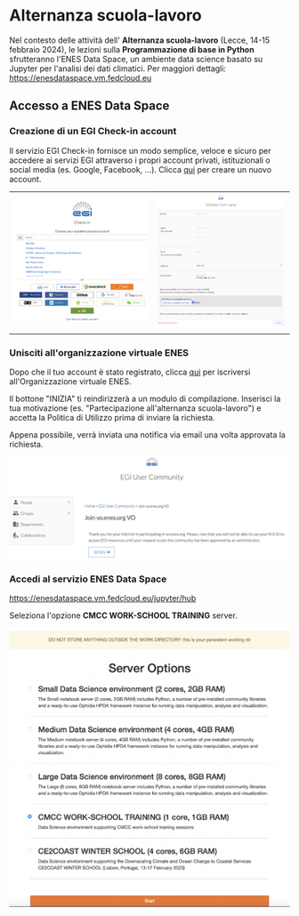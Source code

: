 # Alternanza scuola-lavoro

Nel contesto delle attività dell' **Alternanza scuola-lavoro** (Lecce, 14-15 febbraio 2024), le lezioni sulla **Programmazione di base in Python** sfrutteranno l'ENES Data Space, un ambiente data science basato su Jupyter per l'analisi dei dati climatici. Per maggiori dettagli: https://enesdataspace.vm.fedcloud.eu

## Accesso a ENES Data Space

### Creazione di un EGI Check-in account

Il servizio EGI Check-in fornisce un modo semplice, veloce e sicuro per accedere ai servizi EGI attraverso i propri account privati, istituzionali o social media (es. Google, Facebook, ...). Clicca [qui](https://aai.egi.eu/signup) per creare un nuovo account.

|                |           |
| ---------------------- | ---------------------- |
| ![cat](https://github.com/ENES-Data-Space/Alternanza/blob/main/images/Step1A.png) | ![dog](https://github.com/ENES-Data-Space/Alternanza/blob/main/images/Step1B.png) |
|                |           |

### Unisciti all'organizzazione virtuale ENES

Dopo che il tuo account è stato registrato, clicca [qui](https://aai.egi.eu/registry/co_petitions/start/coef:231) per iscriversi all'Organizzazione virtuale ENES.

Il bottone "INIZIA" ti reindirizzerà a un modulo di compilazione. Inserisci la tua motivazione (es. "Partecipazione all'alternanza scuola-lavoro") e accetta la Politica di Utilizzo prima di inviare la richiesta.

Appena possibile, verrà inviata una notifica via email una volta approvata la richiesta.

<p align="center"> <img src="https://github.com/ENES-Data-Space/Alternanza/blob/main/images/Step2.png" width="600" /> </p>

### Accedi al servizio ENES Data Space

https://enesdataspace.vm.fedcloud.eu/jupyter/hub

Seleziona l'opzione **CMCC WORK-SCHOOL TRAINING** server.

<p align="center"> <img src="https://github.com/ENES-Data-Space/Alternanza/blob/main/images/Step3.png" width="600" /> </p>

